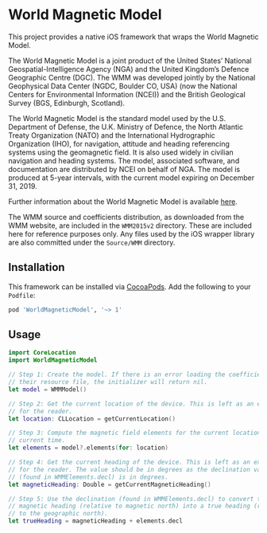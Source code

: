 # World Magnetic Model

This project provides a native iOS framework that wraps the World Magnetic Model.

The World Magnetic Model is a joint product of the United States’ National Geospatial-Intelligence Agency (NGA) and the United Kingdom’s Defence Geographic Centre (DGC). The WMM was developed jointly by the National Geophysical Data Center (NGDC, Boulder CO, USA) (now the National Centers for Environmental Information (NCEI)) and the British Geological Survey (BGS, Edinburgh, Scotland).

The World Magnetic Model is the standard model used by the U.S. Department of Defense, the U.K. Ministry of Defence, the North Atlantic Treaty Organization (NATO) and the International Hydrographic Organization (IHO), for navigation, attitude and heading referencing systems using the geomagnetic field. It is also used widely in civilian navigation and heading systems. The model, associated software, and documentation are distributed by NCEI on behalf of NGA. The model is produced at 5-year intervals, with the current model expiring on December 31, 2019.

Further information about the World Magnetic Model is available [here](https://www.ngdc.noaa.gov/geomag/WMM/).

The WMM source and coefficients distribution, as downloaded from the WMM website, are included in the `WMM2015v2` directory. These are included here for reference purposes only. Any files used by the iOS wrapper library are also committed under the `Source/WMM` directory.

## Installation

This framework can be installed via [CocoaPods](https://cocoapods.org). Add the following to your `Podfile`:

```ruby
pod 'WorldMagneticModel', '~> 1'
```

## Usage

```swift
import CoreLocation
import WorldMagneticModel

// Step 1: Create the model. If there is an error loading the coefficients from
// their resource file, the initializer will return nil.
let model = WMMModel()

// Step 2: Get the current location of the device. This is left as an exercise
// for the reader.
let location: CLLocation = getCurrentLocation()

// Step 3: Compute the magnetic field elements for the current location at the
// current time.
let elements = model?.elements(for: location)

// Step 4: Get the current heading of the device. This is left as an exercise
// for the reader. The value should be in degrees as the declination value
// (found in WMMElements.decl) is in degrees.
let magneticHeading: Double = getCurrentMagneticHeading()

// Step 5: Use the declination (found in WMMElements.decl) to convert the
// magnetic heading (relative to magnetic north) into a true heading (relative
// to the geographic north).
let trueHeading = magneticHeading + elements.decl
```

